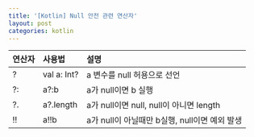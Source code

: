 ```yaml
---
title: '[Kotlin] Null 안전 관련 연산자'
layout: post
categories: kotlin
---
```


연산자 | 사용법 | 설명
:---- | :---- | :---- |
? | val a: Int? | a 변수를 null 허용으로 선언
?: | a?:b | a가 null이면 b 실행
?. | a?.length | a가 null이면  null, null이 아니면 length
!! | a!!b | a가 null이 아닐때만 b실행, null이면 예외 발생 